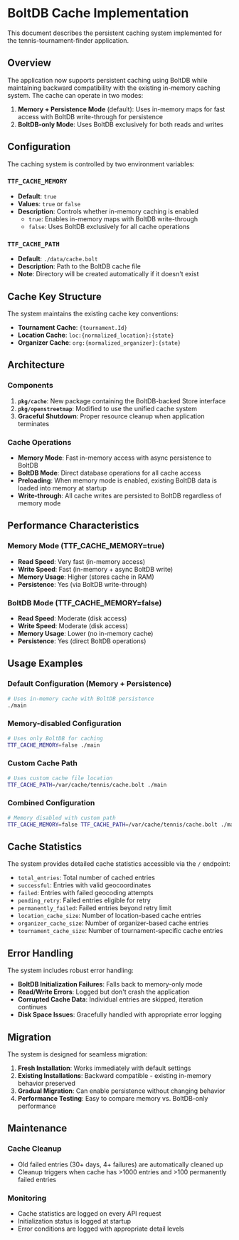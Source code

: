 # BoltDB Cache Implementation

This document describes the persistent caching system implemented for the tennis-tournament-finder application.

## Overview

The application now supports persistent caching using BoltDB while maintaining backward compatibility with the existing in-memory caching system. The cache can operate in two modes:

1. **Memory + Persistence Mode** (default): Uses in-memory maps for fast access with BoltDB write-through for persistence
2. **BoltDB-only Mode**: Uses BoltDB exclusively for both reads and writes

## Configuration

The caching system is controlled by two environment variables:

### `TTF_CACHE_MEMORY`
- **Default**: `true`
- **Values**: `true` or `false`
- **Description**: Controls whether in-memory caching is enabled
  - `true`: Enables in-memory maps with BoltDB write-through
  - `false`: Uses BoltDB exclusively for all cache operations

### `TTF_CACHE_PATH`
- **Default**: `./data/cache.bolt`
- **Description**: Path to the BoltDB cache file
- **Note**: Directory will be created automatically if it doesn't exist

## Cache Key Structure

The system maintains the existing cache key conventions:

- **Tournament Cache**: `{tournament.Id}`
- **Location Cache**: `loc:{normalized_location}:{state}`
- **Organizer Cache**: `org:{normalized_organizer}:{state}`

## Architecture

### Components

1. **`pkg/cache`**: New package containing the BoltDB-backed Store interface
2. **`pkg/openstreetmap`**: Modified to use the unified cache system
3. **Graceful Shutdown**: Proper resource cleanup when application terminates

### Cache Operations

- **Memory Mode**: Fast in-memory access with async persistence to BoltDB
- **BoltDB Mode**: Direct database operations for all cache access
- **Preloading**: When memory mode is enabled, existing BoltDB data is loaded into memory at startup
- **Write-through**: All cache writes are persisted to BoltDB regardless of memory mode

## Performance Characteristics

### Memory Mode (TTF_CACHE_MEMORY=true)
- **Read Speed**: Very fast (in-memory access)
- **Write Speed**: Fast (in-memory + async BoltDB write)
- **Memory Usage**: Higher (stores cache in RAM)
- **Persistence**: Yes (via BoltDB write-through)

### BoltDB Mode (TTF_CACHE_MEMORY=false)
- **Read Speed**: Moderate (disk access)
- **Write Speed**: Moderate (disk access)
- **Memory Usage**: Lower (no in-memory cache)
- **Persistence**: Yes (direct BoltDB operations)

## Usage Examples

### Default Configuration (Memory + Persistence)
```bash
# Uses in-memory cache with BoltDB persistence
./main
```

### Memory-disabled Configuration
```bash
# Uses only BoltDB for caching
TTF_CACHE_MEMORY=false ./main
```

### Custom Cache Path
```bash
# Uses custom cache file location
TTF_CACHE_PATH=/var/cache/tennis/cache.bolt ./main
```

### Combined Configuration
```bash
# Memory disabled with custom path
TTF_CACHE_MEMORY=false TTF_CACHE_PATH=/var/cache/tennis/cache.bolt ./main
```

## Cache Statistics

The system provides detailed cache statistics accessible via the `/` endpoint:

- `total_entries`: Total number of cached entries
- `successful`: Entries with valid geocoordinates
- `failed`: Entries with failed geocoding attempts
- `pending_retry`: Failed entries eligible for retry
- `permanently_failed`: Failed entries beyond retry limit
- `location_cache_size`: Number of location-based cache entries
- `organizer_cache_size`: Number of organizer-based cache entries
- `tournament_cache_size`: Number of tournament-specific cache entries

## Error Handling

The system includes robust error handling:

- **BoltDB Initialization Failures**: Falls back to memory-only mode
- **Read/Write Errors**: Logged but don't crash the application
- **Corrupted Cache Data**: Individual entries are skipped, iteration continues
- **Disk Space Issues**: Gracefully handled with appropriate error logging

## Migration

The system is designed for seamless migration:

1. **Fresh Installation**: Works immediately with default settings
2. **Existing Installations**: Backward compatible - existing in-memory behavior preserved
3. **Gradual Migration**: Can enable persistence without changing behavior
4. **Performance Testing**: Easy to compare memory vs. BoltDB-only performance

## Maintenance

### Cache Cleanup
- Old failed entries (30+ days, 4+ failures) are automatically cleaned up
- Cleanup triggers when cache has >1000 entries and >100 permanently failed entries

### Monitoring
- Cache statistics are logged on every API request
- Initialization status is logged at startup
- Error conditions are logged with appropriate detail levels